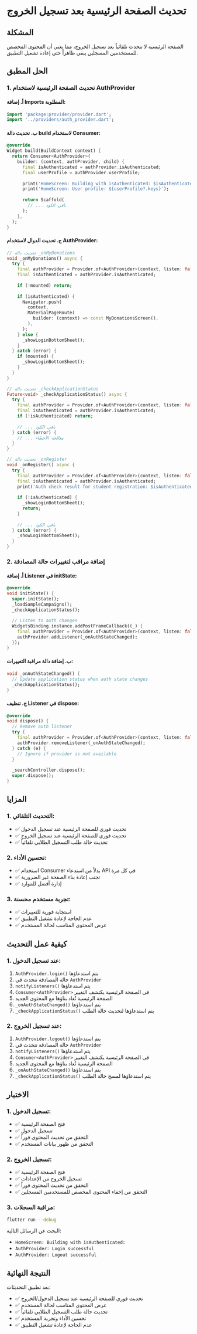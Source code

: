# تحديث الصفحة الرئيسية بعد تسجيل الخروج

## المشكلة
الصفحة الرئيسية لا تتحدث تلقائياً بعد تسجيل الخروج، مما يعني أن المحتوى المخصص للمستخدمين المسجلين يبقى ظاهراً حتى إعادة تشغيل التطبيق.

## الحل المطبق

### 1. تحديث الصفحة الرئيسية لاستخدام AuthProvider

#### أ. إضافة Imports المطلوبة:
```dart
import 'package:provider/provider.dart';
import '../providers/auth_provider.dart';
```

#### ب. تحديث دالة build لاستخدام Consumer:
```dart
@override
Widget build(BuildContext context) {
  return Consumer<AuthProvider>(
    builder: (context, authProvider, child) {
      final isAuthenticated = authProvider.isAuthenticated;
      final userProfile = authProvider.userProfile;
      
      print('HomeScreen: Building with isAuthenticated: $isAuthenticated');
      print('HomeScreen: User profile: ${userProfile?.keys}');
      
      return Scaffold(
        // ... باقي الكود
      );
    },
  );
}
```

#### ج. تحديث الدوال لاستخدام AuthProvider:
```dart
// تحديث دالة _onMyDonations
void _onMyDonations() async {
  try {
    final authProvider = Provider.of<AuthProvider>(context, listen: false);
    final isAuthenticated = authProvider.isAuthenticated;
    
    if (!mounted) return;
    
    if (isAuthenticated) {
      Navigator.push(
        context,
        MaterialPageRoute(
          builder: (context) => const MyDonationsScreen(),
        ),
      );
    } else {
      _showLoginBottomSheet();
    }
  } catch (error) {
    if (mounted) {
      _showLoginBottomSheet();
    }
  }
}

// تحديث دالة _checkApplicationStatus
Future<void> _checkApplicationStatus() async {
  try {
    final authProvider = Provider.of<AuthProvider>(context, listen: false);
    final isAuthenticated = authProvider.isAuthenticated;
    if (!isAuthenticated) return;
    
    // ... باقي الكود
  } catch (error) {
    // ... معالجة الأخطاء
  }
}

// تحديث دالة _onRegister
void _onRegister() async {
  try {
    final authProvider = Provider.of<AuthProvider>(context, listen: false);
    final isAuthenticated = authProvider.isAuthenticated;
    print('Auth check result for student registration: $isAuthenticated');
    
    if (!isAuthenticated) {
      _showLoginBottomSheet();
      return;
    }
    
    // ... باقي الكود
  } catch (error) {
    _showLoginBottomSheet();
  }
}
```

### 2. إضافة مراقب لتغييرات حالة المصادقة

#### أ. إضافة Listener في initState:
```dart
@override
void initState() {
  super.initState();
  _loadSampleCampaigns();
  _checkApplicationStatus();
  
  // Listen to auth changes
  WidgetsBinding.instance.addPostFrameCallback((_) {
    final authProvider = Provider.of<AuthProvider>(context, listen: false);
    authProvider.addListener(_onAuthStateChanged);
  });
}
```

#### ب. إضافة دالة مراقبة التغييرات:
```dart
void _onAuthStateChanged() {
  // Update application status when auth state changes
  _checkApplicationStatus();
}
```

#### ج. تنظيف Listener في dispose:
```dart
@override
void dispose() {
  // Remove auth listener
  try {
    final authProvider = Provider.of<AuthProvider>(context, listen: false);
    authProvider.removeListener(_onAuthStateChanged);
  } catch (e) {
    // Ignore if provider is not available
  }
  
  _searchController.dispose();
  super.dispose();
}
```

## المزايا

### 1. التحديث التلقائي:
- ✅ تحديث فوري للصفحة الرئيسية عند تسجيل الدخول
- ✅ تحديث فوري للصفحة الرئيسية عند تسجيل الخروج
- ✅ تحديث حالة طلب التسجيل الطلابي تلقائياً

### 2. تحسين الأداء:
- ✅ استخدام Consumer بدلاً من استدعاء API في كل مرة
- ✅ تجنب إعادة بناء الصفحة غير الضرورية
- ✅ إدارة أفضل للموارد

### 3. تجربة مستخدم محسنة:
- ✅ استجابة فورية للتغييرات
- ✅ عدم الحاجة لإعادة تشغيل التطبيق
- ✅ عرض المحتوى المناسب لحالة المستخدم

## كيفية عمل التحديث

### 1. عند تسجيل الدخول:
1. `AuthProvider.login()` يتم استدعاؤها
2. حالة المصادقة تتحدث في `AuthProvider`
3. `notifyListeners()` يتم استدعاؤها
4. `Consumer<AuthProvider>` في الصفحة الرئيسية يكتشف التغيير
5. الصفحة الرئيسية تُعاد بناؤها مع المحتوى الجديد
6. `_onAuthStateChanged()` يتم استدعاؤها
7. `_checkApplicationStatus()` يتم استدعاؤها لتحديث حالة الطلب

### 2. عند تسجيل الخروج:
1. `AuthProvider.logout()` يتم استدعاؤها
2. حالة المصادقة تتحدث في `AuthProvider`
3. `notifyListeners()` يتم استدعاؤها
4. `Consumer<AuthProvider>` في الصفحة الرئيسية يكتشف التغيير
5. الصفحة الرئيسية تُعاد بناؤها مع المحتوى الجديد
6. `_onAuthStateChanged()` يتم استدعاؤها
7. `_checkApplicationStatus()` يتم استدعاؤها لمسح حالة الطلب

## الاختبار

### 1. تسجيل الدخول:
- ✅ فتح الصفحة الرئيسية
- ✅ تسجيل الدخول
- ✅ التحقق من تحديث المحتوى فوراً
- ✅ التحقق من ظهور بيانات المستخدم

### 2. تسجيل الخروج:
- ✅ فتح الصفحة الرئيسية
- ✅ تسجيل الخروج من الإعدادات
- ✅ التحقق من تحديث المحتوى فوراً
- ✅ التحقق من إخفاء المحتوى المخصص للمستخدمين المسجلين

### 3. مراقبة السجلات:
```bash
flutter run --debug
```

البحث عن الرسائل التالية:
- `HomeScreen: Building with isAuthenticated:`
- `AuthProvider: Login successful`
- `AuthProvider: Logout successful`

## النتيجة النهائية

بعد تطبيق التحديثات:
- ✅ تحديث فوري للصفحة الرئيسية عند تسجيل الدخول/الخروج
- ✅ عرض المحتوى المناسب لحالة المستخدم
- ✅ تحديث حالة طلب التسجيل الطلابي تلقائياً
- ✅ تحسين الأداء وتجربة المستخدم
- ✅ عدم الحاجة لإعادة تشغيل التطبيق
